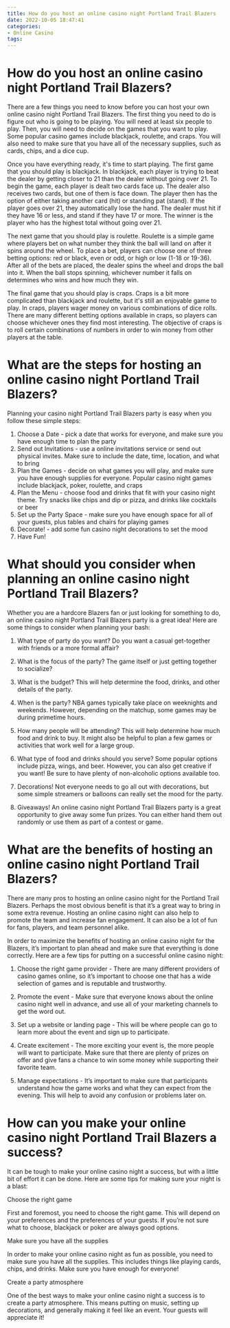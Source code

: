 ```yaml
---
title: How do you host an online casino night Portland Trail Blazers
date: 2022-10-05 18:47:41
categories:
- Online Casino
tags:
---
```



#  How do you host an online casino night Portland Trail Blazers?

There are a few things you need to know before you can host your own online casino night Portland Trail Blazers. The first thing you need to do is figure out who is going to be playing. You will need at least six people to play. Then, you will need to decide on the games that you want to play. Some popular casino games include blackjack, roulette, and craps. You will also need to make sure that you have all of the necessary supplies, such as cards, chips, and a dice cup.

Once you have everything ready, it's time to start playing. The first game that you should play is blackjack. In blackjack, each player is trying to beat the dealer by getting closer to 21 than the dealer without going over 21. To begin the game, each player is dealt two cards face up. The dealer also receives two cards, but one of them is face down. The player then has the option of either taking another card (hit) or standing pat (stand). If the player goes over 21, they automatically lose the hand. The dealer must hit if they have 16 or less, and stand if they have 17 or more. The winner is the player who has the highest total without going over 21.

The next game that you should play is roulette. Roulette is a simple game where players bet on what number they think the ball will land on after it spins around the wheel. To place a bet, players can choose one of three betting options: red or black, even or odd, or high or low (1-18 or 19-36). After all of the bets are placed, the dealer spins the wheel and drops the ball into it. When the ball stops spinning, whichever number it falls on determines who wins and how much they win.

The final game that you should play is craps. Craps is a bit more complicated than blackjack and roulette, but it's still an enjoyable game to play. In craps, players wager money on various combinations of dice rolls. There are many different betting options available in craps, so players can choose whichever ones they find most interesting. The objective of craps is to roll certain combinations of numbers in order to win money from other players at the table.

#  What are the steps for hosting an online casino night Portland Trail Blazers?

Planning your casino night Portland Trail Blazers party is easy when you follow these simple steps:

1. Choose a Date - pick a date that works for everyone, and make sure you have enough time to plan the party
2. Send out Invitations - use a online invitations service or send out physical invites. Make sure to include the date, time, location, and what to bring
3. Plan the Games - decide on what games you will play, and make sure you have enough supplies for everyone. Popular casino night games include blackjack, poker, roulette, and craps
4. Plan the Menu - choose food and drinks that fit with your casino night theme. Try snacks like chips and dip or pizza, and drinks like cocktails or beer
5. Set up the Party Space - make sure you have enough space for all of your guests, plus tables and chairs for playing games
6. Decorate! - add some fun casino night decorations to set the mood
7. Have Fun!

#  What should you consider when planning an online casino night Portland Trail Blazers?

Whether you are a hardcore Blazers fan or just looking for something to do, an online casino night Portland Trail Blazers party is a great idea! Here are some things to consider when planning your bash:

1. What type of party do you want? Do you want a casual get-together with friends or a more formal affair?

2. What is the focus of the party? The game itself or just getting together to socialize?

3. What is the budget? This will help determine the food, drinks, and other details of the party.

4. When is the party? NBA games typically take place on weeknights and weekends. However, depending on the matchup, some games may be during primetime hours.

5. How many people will be attending? This will help determine how much food and drink to buy. It might also be helpful to plan a few games or activities that work well for a large group.

6. What type of food and drinks should you serve? Some popular options include pizza, wings, and beer. However, you can also get creative if you want! Be sure to have plenty of non-alcoholic options available too.

7. Decorations! Not everyone needs to go all out with decorations, but some simple streamers or balloons can really set the mood for the party.

8. Giveaways! An online casino night Portland Trail Blazers party is a great opportunity to give away some fun prizes. You can either hand them out randomly or use them as part of a contest or game.

#  What are the benefits of hosting an online casino night Portland Trail Blazers?

There are many pros to hosting an online casino night for the Portland Trail Blazers. Perhaps the most obvious benefit is that it’s a great way to bring in some extra revenue. Hosting an online casino night can also help to promote the team and increase fan engagement. It can also be a lot of fun for fans, players, and team personnel alike.

In order to maximize the benefits of hosting an online casino night for the Blazers, it’s important to plan ahead and make sure that everything is done correctly. Here are a few tips for putting on a successful online casino night:

1. Choose the right game provider - There are many different providers of casino games online, so it’s important to choose one that has a wide selection of games and is reputable and trustworthy.

2. Promote the event - Make sure that everyone knows about the online casino night well in advance, and use all of your marketing channels to get the word out.

3. Set up a website or landing page - This will be where people can go to learn more about the event and sign up to participate.

4. Create excitement - The more exciting your event is, the more people will want to participate. Make sure that there are plenty of prizes on offer and give fans a chance to win some money while supporting their favorite team.

5. Manage expectations - It’s important to make sure that participants understand how the game works and what they can expect from the evening. This will help to avoid any confusion or problems later on.

#  How can you make your online casino night Portland Trail Blazers a success?

It can be tough to make your online casino night a success, but with a little bit of effort it can be done. Here are some tips for making sure your night is a blast:

Choose the right game

First and foremost, you need to choose the right game. This will depend on your preferences and the preferences of your guests. If you’re not sure what to choose, blackjack or poker are always good options.

Make sure you have all the supplies

In order to make your online casino night as fun as possible, you need to make sure you have all the supplies. This includes things like playing cards, chips, and drinks. Make sure you have enough for everyone!

Create a party atmosphere

One of the best ways to make your online casino night a success is to create a party atmosphere. This means putting on music, setting up decorations, and generally making it feel like an event. Your guests will appreciate it!